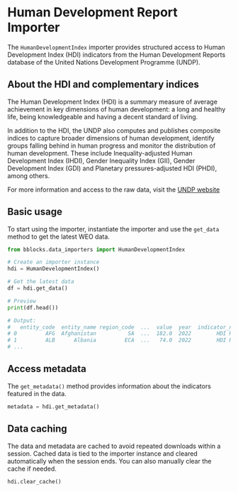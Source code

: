 # Human Development Report Importer

The `HumanDevelopmentIndex` importer provides structured access to Human Development Index (HDI) indicators
from the Human Development Reports database of the United Nations Development Programme (UNDP).

## About the HDI and complementary indices

The Human Development Index (HDI) is a summary measure of average achievement in key dimensions of human development: 
a long and healthy life, being knowledgeable and having a decent standard of living. 

In addition to the HDI, the UNDP also computes and publishes composite indices to capture broader dimensions of human 
development, identify groups falling behind in human progress and monitor the distribution of human development. These 
include Inequality-adjusted Human Development Index (IHDI), Gender Inequality Index (GII), Gender Development Index 
(GDI) and Planetary pressures-adjusted HDI (PHDI), among others.

For more information and access to the raw data, visit the [UNDP website](https://hdr.undp.org/)

## Basic usage

To start using the importer, instantiate the importer and use the `get_data` method to get the latest WEO data.

```python
from bblocks.data_importers import HumanDevelopmentIndex

# Create an importer instance
hdi = HumanDevelopmentIndex()

# Get the latest data
df = hdi.get_data()

# Preview
print(df.head())

# Output: 
#   entity_code  entity_name region_code  ...  value  year  indicator_name
# 0         AFG  Afghanistan          SA  ...  182.0  2022        HDI Rank
# 1         ALB      Albania         ECA  ...   74.0  2022        HDI Rank
# ...
```

## Access metadata

The `get_metadata()` method provides information about the indicators featured in the data.

```python
metadata = hdi.get_metadata()
```

## Data caching
The data and metadata are cached to avoid repeated downloads within a session. Cached data is tied to the importer 
instance and cleared automatically when the session ends. You can also manually clear the cache if needed.

```python
hdi.clear_cache()
```